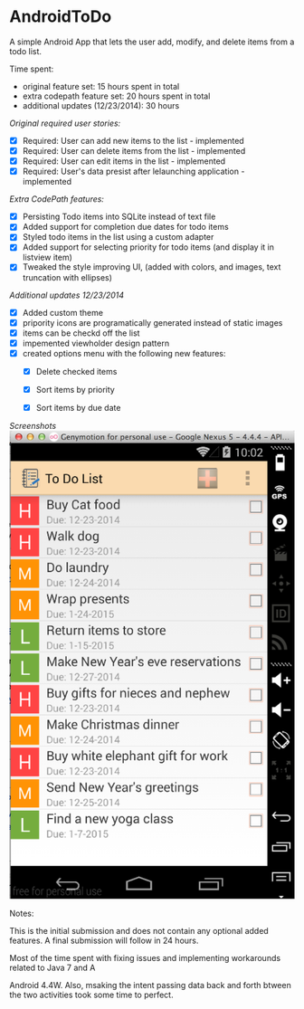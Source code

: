 AndroidToDo
===========

A simple Android App that lets the user add, modify, and delete items from a todo list.

Time spent: 
- original feature set: 15 hours spent in total
- extra codepath feature set: 20 hours spent in total
- additional updates (12/23/2014): 30 hours

*Original required user stories:*

 - [x] Required: User can add new items to the list - implemented
 - [x] Required: User can delete items from the list - implemented
 - [x] Required: User can edit items in the list - implemented
 - [x] Required: User's data presist after lelaunching application - implemented

*Extra CodePath features:*
 - [x] Persisting Todo items into SQLite instead of text file
 - [x] Added support for completion due dates for todo items
 - [x] Styled todo items in the list using a custom adapter
 - [x] Added support for selecting priority for todo items (and display it in listview item)
 - [x] Tweaked the style improving UI, (added with colors, and images, text truncation with ellipses)

*Additional updates 12/23/2014*
 - [x] Added custom theme
 - [x] pripority icons are programatically generated instead of static images
 - [x] items can be checkd off the list
 - [x] impemented viewholder design pattern
 - [x] created options menu with the following new features:
   - [x] Delete checked items
   - [x] Sort items by priority
   - [x] Sort items by due date


*Screenshots*
![image](https://github.com/martasmith/AndroidToDo/blob/master/todo_screen1.png)



Notes:

This is the initial submission and does not contain any optional added features. A final submission will follow in 24 hours.

Most of the time spent with fixing issues and implementing workarounds related to Java 7 and A

Android 4.4W. Also, msaking the intent passing data back and forth btween the two activities took some time to perfect.
